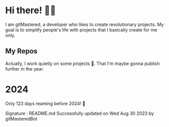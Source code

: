 
# Hi there! 🙋‍♂️
I am gitMastered, a developer who likes to create revolutionary projects.
My goal is to simplify people's life with projects that I basically create for me only.

## My Repos
Actually, I work quietly on some projects 👀. That I'm maybe gonna publish further in the year.

# 2024
Only 123 days reaming before 2024! 🙌

Signature : README.md Successfully updated on Wed Aug 30 2023 by gitMasteredBot

